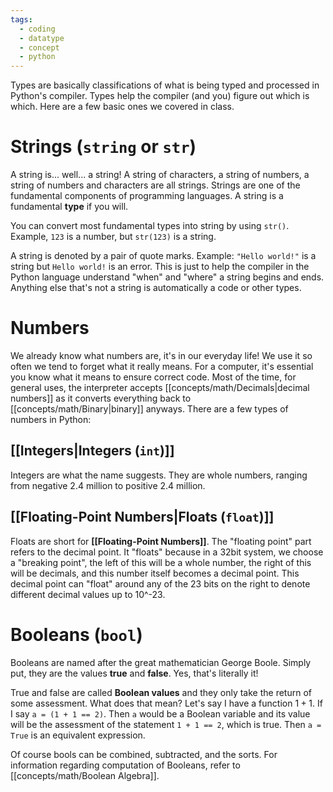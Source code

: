 ```yaml
---
tags:
  - coding
  - datatype
  - concept
  - python
---
```

Types are basically classifications of what is being typed and processed in Python's compiler. Types help the compiler (and you) figure out which is which. Here are a few basic ones we covered in class.
# Strings (`string` or `str`)
A string is... well... a string! A string of characters, a string of numbers, a string of numbers and characters are all strings. Strings are one of the fundamental components of programming languages. A string is a fundamental **type** if you will.

You can convert most fundamental types into string by using `str()`. Example, `123` is a number, but `str(123)` is a string.

A string is denoted by a pair of quote marks. Example: `"Hello world!"` is a string but `Hello world!` is an error. This is just to help the compiler in the Python language understand "when" and "where" a string begins and ends. Anything else that's not a string is automatically a code or other types.
# Numbers
We already know what numbers are, it's in our everyday life! We use it so often we tend to forget what it really means. For a computer, it's essential you know what it means to ensure correct code. Most of the time, for general uses, the interpreter accepts [[concepts/math/Decimals|decimal numbers]] as it converts everything back to [[concepts/math/Binary|binary]] anyways. There are a few types of numbers in Python:
## [[Integers|Integers (`int`)]]
Integers are what the name suggests. They are whole numbers, ranging from negative 2.4 million to positive 2.4 million. 
## [[Floating-Point Numbers|Floats (`float`)]]
Floats are short for **[[Floating-Point Numbers]]**. The "floating point" part refers to the decimal point. It "floats" because in a 32bit system, we choose a "breaking point", the left of this will be a whole number, the right of this will be decimals, and this number itself becomes a decimal point. This decimal point can "float" around any of the 23 bits on the right to denote different decimal values up to 10^-23.
# Booleans (`bool`)
Booleans are named after the great mathematician George Boole. Simply put, they are the values **true** and **false**. Yes, that's literally it! 

True and false are called **Boolean values** and they only take the return of some assessment. What does that mean? Let's say I have a function $1 + 1$. If I say `a = (1 + 1 == 2)`. Then `a` would be a Boolean variable and its value will be the assessment of the statement `1 + 1 == 2`, which is true. Then `a = True` is an equivalent expression.

Of course bools can be combined, subtracted, and the sorts. For information regarding computation of Booleans, refer to [[concepts/math/Boolean Algebra]].